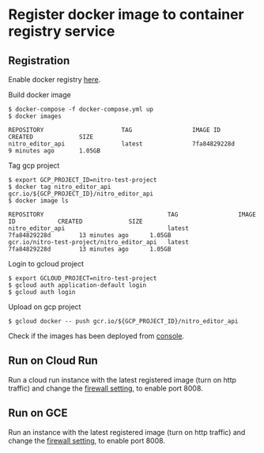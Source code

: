 # Register docker image to container registry service
## Registration
Enable docker registry [here](https://console.cloud.google.com/apis/library/containerregistry.googleapis.com?project=nitro-test-project).

Build docker image
```
$ docker-compose -f docker-compose.yml up
$ docker images

REPOSITORY                      TAG                 IMAGE ID            CREATED             SIZE
nitro_editor_api                latest              7fa84829228d        9 minutes ago       1.05GB       
```

Tag gcp project
```
$ export GCP_PROJECT_ID=nitro-test-project
$ docker tag nitro_editor_api gcr.io/${GCP_PROJECT_ID}/nitro_editor_api
$ docker image ls

REPOSITORY                                   TAG                 IMAGE ID            CREATED             SIZE
nitro_editor_api                             latest              7fa84829228d        13 minutes ago      1.05GB
gcr.io/nitro-test-project/nitro_editor_api   latest              7fa84829228d        13 minutes ago      1.05GB
```

Login to gcloud project
```
$ export GCLOUD_PROJECT=nitro-test-project
$ gcloud auth application-default login
$ gcloud auth login
```

Upload on gcp project

```
$ gcloud docker -- push gcr.io/${GCP_PROJECT_ID}/nitro_editor_api
```

Check if the images has been deployed from [console](https://console.cloud.google.com/gcr/images/nitro-test-project?project=nitro-test-project).

## Run on Cloud Run
Run a cloud run instance with the latest registered image (turn on http traffic) and
change the [firewall setting](https://console.cloud.google.com/networking/firewalls/details/default-allow-http?project=nitro-test-project&applicableToInstancesTablesize=50),
to enable port 8008. 

## Run on GCE
Run an instance with the latest registered image (turn on http traffic) and
change the [firewall setting](https://console.cloud.google.com/networking/firewalls/details/default-allow-http?project=nitro-test-project&applicableToInstancesTablesize=50),
to enable port 8008. 

